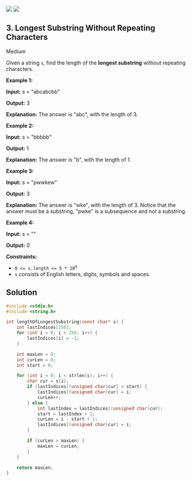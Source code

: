[![](https://img.shields.io/github/stars/LeetCode-in-C/LeetCode-in-C?label=Stars&style=flat-square)](https://github.com/LeetCode-in-C/LeetCode-in-C)
[![](https://img.shields.io/github/forks/LeetCode-in-C/LeetCode-in-C?label=Fork%20me%20on%20GitHub%20&style=flat-square)](https://github.com/LeetCode-in-C/LeetCode-in-C/fork)

## 3\. Longest Substring Without Repeating Characters

Medium

Given a string `s`, find the length of the **longest substring** without repeating characters.

**Example 1:**

**Input:** s = "abcabcbb"

**Output:** 3

**Explanation:** The answer is "abc", with the length of 3. 

**Example 2:**

**Input:** s = "bbbbb"

**Output:** 1

**Explanation:** The answer is "b", with the length of 1. 

**Example 3:**

**Input:** s = "pwwkew"

**Output:** 3

**Explanation:** The answer is "wke", with the length of 3. Notice that the answer must be a substring, "pwke" is a subsequence and not a substring. 

**Example 4:**

**Input:** s = ""

**Output:** 0 

**Constraints:**

*   <code>0 <= s.length <= 5 * 10<sup>4</sup></code>
*   `s` consists of English letters, digits, symbols and spaces.

## Solution

```c
#include <stdio.h>
#include <string.h>

int lengthOfLongestSubstring(const char* s) {
    int lastIndices[256];
    for (int i = 0; i < 256; i++) {
        lastIndices[i] = -1;
    }

    int maxLen = 0;
    int curLen = 0;
    int start = 0;

    for (int i = 0; i < strlen(s); i++) {
        char cur = s[i];
        if (lastIndices[(unsigned char)cur] < start) {
            lastIndices[(unsigned char)cur] = i;
            curLen++;
        } else {
            int lastIndex = lastIndices[(unsigned char)cur];
            start = lastIndex + 1;
            curLen = i - start + 1;
            lastIndices[(unsigned char)cur] = i;
        }

        if (curLen > maxLen) {
            maxLen = curLen;
        }
    }

    return maxLen;
}
```